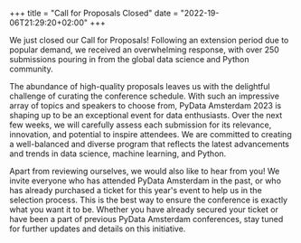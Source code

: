 +++
title = "Call for Proposals Closed"
date = "2022-19-06T21:29:20+02:00"
+++

We just closed our Call for Proposals! Following an extension period due to popular demand, we received an overwhelming response, with over 250 submissions pouring in from the global data science and Python community.

The abundance of high-quality proposals leaves us with the delightful challenge of curating the conference schedule. With such an impressive array of topics and speakers to choose from, PyData Amsterdam 2023 is shaping up to be an exceptional event for data enthusiasts. Over the next few weeks, we will carefully assess each submission for its relevance, innovation, and potential to inspire attendees. We are committed to creating a well-balanced and diverse program that reflects the latest advancements and trends in data science, machine learning, and Python.

Apart from reviewing ourselves, we would also like to hear from you! We invite everyone who has attended PyData Amsterdam in the past, or who has already purchased a ticket for this year's event to help us in the selection process. This is the best way to ensure the conference is exactly what you want it to be. Whether you have already secured your ticket or have been a part of previous PyData Amsterdam conferences, stay tuned for further updates and details on this initiative. 
